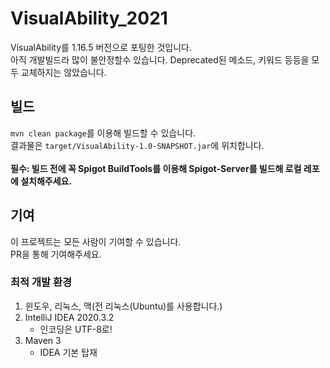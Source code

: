 # VisualAbility_2021
VisualAbility를 1.16.5 버전으로 포팅한 것입니다.\
아직 개발빌드라 많이 불안정할수 있습니다. Deprecated된 메소드, 키워드 등등을 모두 교체하지는 않았습니다.
## 빌드
`mvn clean package`를 이용해 빌드할 수 있습니다.\
결과물은 `target/VisualAbility-1.0-SNAPSHOT.jar`에 위치합니다.\
\
**필수: 빌드 전에 꼭 Spigot BuildTools를 이용해 Spigot-Server를 빌드해 로컬 레포에 설치해주세요.**
## 기여
이 프로젝트는 모든 사람이 기여할 수 있습니다.\
PR을 통해 기여해주세요.
### 최적 개발 환경
1. 윈도우, 리눅스, 맥(전 리눅스(Ubuntu)를 사용합니다.)
2. IntelliJ IDEA 2020.3.2
    - 인코딩은 UTF-8로!
3. Maven 3
    - IDEA 기본 탑재